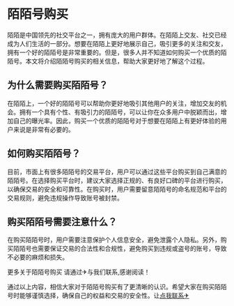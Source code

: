 # 陌陌号购买

陌陌是中国领先的社交平台之一，拥有庞大的用户群体。在陌陌上交友、社交已经成为人们生活的一部分。想要在陌陌上更好地展示自己，吸引更多的关注和交友，拥有一个好的陌陌号是非常重要的。但是，很多人并不知道如何购买一个优质的陌陌号。本文将介绍陌陌号购买的相关信息，帮助大家更好地了解这个过程。

## 为什么需要购买陌陌号？

在陌陌上，一个好的陌陌号可以帮助你更好地吸引其他用户的关注，增加交友的机会。拥有一个具有个性、有吸引力的陌陌号，可以让你在众多用户中脱颖而出，增加自己的曝光率。因此，购买一个优质的陌陌号对于想要在陌陌上有更好体验的用户来说是非常有必要的。

## 如何购买陌陌号？

目前，市面上有很多陌陌号的交易平台，用户可以通过这些平台购买到自己满意的陌陌号。在选择购买平台时，建议大家选择正规的、有良好口碑的平台进行购买，以确保交易的安全和可靠性。在购买时，用户需要留意陌陌号的命名规范和平台的交易规则，避免违规操作导致账号被封禁。

## 购买陌陌号需要注意什么？

在购买陌陌号时，用户需要注意保护个人信息安全，避免泄露个人隐私。另外，购买陌陌号也需要保证交易的合法性和合规性，避免购买到违规或盗号的账号，导致不必要的麻烦和损失。

更多关于陌陌号购买 请通过✈与我们联系,感谢阅读！

通过以上内容，相信大家对于陌陌号购买有了更清晰的认识。希望大家在购买陌陌号时能够谨慎选择，确保自己的权益和交易的安全性。让[点我联系✈](https://my.k02.cc)